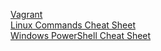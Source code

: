 [Vagrant](vagrant.md)  
[Linux Commands Cheat Sheet](linux.md)  
[Windows PowerShell Cheat Sheet](windows.md)